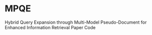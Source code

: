 # MPQE
Hybrid Query Expansion through Multi-Model Pseudo-Document for Enhanced Information Retrieval
Paper Code
